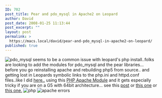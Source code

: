 ```yaml
---
ID: 702
post_title: Pear and pdo_mysql in Apache2 on Leopard
author: David
post_date: 2008-01-25 11:13:44
post_excerpt: ""
layout: post
permalink: >
  https://macs.local/david/pear-and-pdo_mysql-in-apache2-on-leopard/
published: true
---
```

<img src="http://davidawindham.com/images/pdo_mysql.png" alt="pdo_mysql" />
seems to be a common issue with leopard's php install..folks are looking to add the modules for pdo_mysql and the pear libraries...  before you go reinstalling apache and rebuilding php5 from source.. and getting lost in Leopards symbolic links to the php.ini and httpd.conf files..like I did <a href="http://discussions.apple.com/thread.jspa?messageID=6437976">here..</a> using this <a href="http://www.entropy.ch/software/macosx/php/">PHP Apache Module</a> and it gets especially tricky if you are on a G5 with 64bit architecture... see this <a href="http://www.entropy.ch/phpbb2/viewtopic.php?p=10813">post</a> or <a href="http://reduxcomputing.com/leopard-php5.html">this one</a> or <a href="http://blog.bitxtender.com/post/23017941">this one.</a>
<img src="http://davidawindham.com/images/pearphp.png" alt="php" />
<img src="http://davidawindham.com/images/apacheconfig2.png" alt="apache errors" />